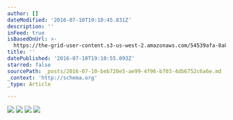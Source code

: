 ```yaml
---
author: []
dateModified: '2016-07-10T19:10:45.831Z'
description: ''
inFeed: true
isBasedOnUrl: >-
  https://the-grid-user-content.s3-us-west-2.amazonaws.com/54539afa-8a83-412a-b11b-8f680fe9f27a.png
title: ''
datePublished: '2016-07-10T19:10:55.893Z'
starred: false
sourcePath: _posts/2016-07-10-beb720e5-ae99-4f96-b703-4db6752c6a6e.md
_context: 'http://schema.org'
_type: Article

---
```

![](https://imgflo.herokuapp.com/graph/vahj1ThiexotieMo/f4355ddf4d878f19862d81078c1036aa/croprotate.png?cropheight=1086&cropwidth=2048&degrees=0&input=https://the-grid-user-content.s3-us-west-2.amazonaws.com/c090185e-c430-4c1e-abac-43539460ef69.png&x=0&y=0)
![](https://the-grid-user-content.s3-us-west-2.amazonaws.com/42bb8a9c-c278-4bce-8939-5b0890e3709e.png)
![](https://imgflo.herokuapp.com/graph/vahj1ThiexotieMo/9daed6cd9f936debf71227faf5457474/croprotate.png?cropheight=1086&cropwidth=2048&degrees=0&input=https://the-grid-user-content.s3-us-west-2.amazonaws.com/c7e6e162-7652-4b4d-90bd-fc5cbc1e3ba6.png&x=0&y=0)
![](https://imgflo.herokuapp.com/graph/vahj1ThiexotieMo/33344c904bfb129b5e9accf4a06a198a/croprotate.jpg?cropheight=261&cropwidth=362&degrees=0&input=https://the-grid-user-content.s3-us-west-2.amazonaws.com/959fed1d-6d40-476d-8a9b-8c3fdbc8455c.jpg&x=16&y=0)